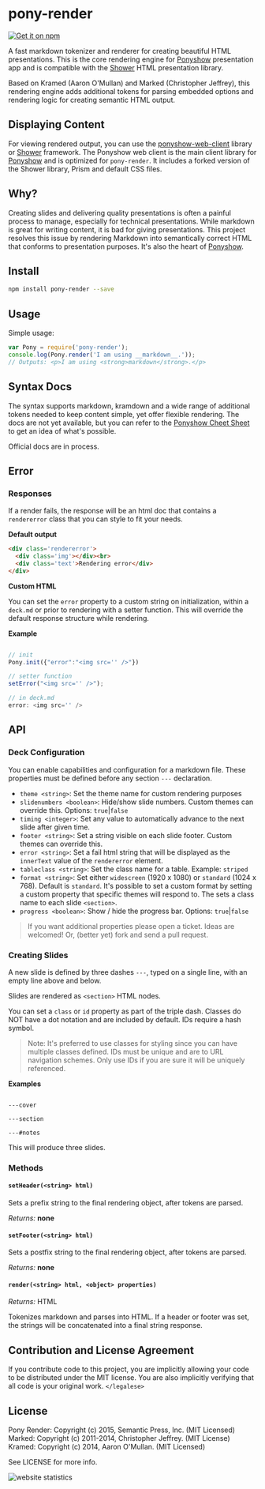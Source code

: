# pony-render

[![Get it on npm](https://nodei.co/npm/pony-render.png)](https://nodei.co/npm/pony-render/)

A fast markdown tokenizer and renderer for creating beautiful HTML presentations.  This is the core rendering engine for [Ponyshow](http://github.com/PonyShow/ponyshow) presentation app and is compatible with the [Shower](https://github.com/shower/shower) HTML presentation library.

Based on Kramed (Aaron O'Mullan) and Marked (Christopher Jeffrey), this rendering engine adds additional tokens for parsing embedded options and rendering logic for creating semantic HTML output.

## Displaying Content

For viewing rendered output, you can use the [ponyshow-web-client](http://github.com/ponyshow/ponyshow-web-client) library or [Shower](https://github.com/shower/shower) framework.  The Ponyshow web client is the main client library for [Ponyshow](http://github.com/PonyShow/ponyshow) and is optimized for `pony-render`.  It includes a forked version of the Shower library, Prism and default CSS files.

## Why?

Creating slides and delivering quality presentations is often a painful process to manage, especially for technical presentations.  While markdown is great for writing content, it is bad for giving presentations.  This project resolves this issue by rendering Markdown into semantically correct HTML that conforms to presentation purposes.  It's also the heart of [Ponyshow](http://github.com/PonyShow/ponyshow).

## Install

``` bash
npm install pony-render --save
```

## Usage

Simple usage:

```js
var Pony = require('pony-render');
console.log(Pony.render('I am using __markdown__.'));
// Outputs: <p>I am using <strong>markdown</strong>.</p>
```
## Syntax Docs

The syntax supports markdown, kramdown and a wide range of additional tokens needed to keep content simple, yet offer flexible rendering. The docs are not yet available, but you can refer to the [Ponyshow Cheet Sheet](https://github.com/Ponyshow/deck-CheatSheet) to get an idea of what's possible.

Official docs are in process.


## Error

### Responses

If a render fails, the response will be an html doc that contains a `rendererror` class that you can style to fit your needs.

**Default output**

```html
<div class='rendererror'>
  <div class='img'></div><br>
  <div class='text'>Rendering error</div>
</div>
```

**Custom HTML**

You can set the `error` property to a custom string on initialization, within a `deck.md` or prior to rendering with a setter function.  This will override the default response structure while rendering.

**Example**

```javascript

// init
Pony.init({"error":"<img src='' />"})

// setter function
setError("<img src='' />");

// in deck.md
error: <img src='' />

```

## API

### Deck Configuration

You can enable capabilities and configuration for a markdown file.  These properties must be defined before any section `---` declaration.

- `theme <string>`: Set the theme name for custom rendering purposes
- `slidenumbers <boolean>`: Hide/show slide numbers. Custom themes can override this. Options: `true`|`false`
- `timing <integer>`: Set any value to automatically advance to the next slide after given time. 
- `footer <string>`: Set a string visible on each slide footer. Custom themes can override this.
- `error <string>`: Set a fail html string that will be displayed as the `innerText` value of the `rendererror` element.
- `tableclass <string>`: Set the class name for a table. Example: `striped`
- `format <string>`: Set either `widescreen` (1920 x 1080) or `standard` (1024 x 768).  Default is `standard`.  It's possible to set a custom format by setting a custom property that specific themes will respond to.  The sets a class name to each slide `<section>`.
- `progress <boolean>`: Show / hide the progress bar. Options: `true`|`false`
  
>   If you want additional properties please open a ticket.  Ideas are welcomed!  Or, (better yet) fork and send a pull request.

### Creating Slides

A new slide is defined by three dashes `---`, typed on a single line, with an empty line above and below.

Slides are rendered as `<section>` HTML nodes.

You can set a `class` or `id` property as part of the triple dash.  Classes do NOT have a dot notation and are included by default.  IDs require a hash symbol.

> Note: It's preferred to use classes for styling since you can have multiple classes defined.  IDs must be unique and are to URL navigation schemes.  Only use IDs if you are sure it will be uniquely referenced.

**Examples**

```

---cover

---section

---#notes

```

This will produce three slides.



### Methods

#### `setHeader(<string> html)`

Sets a prefix string to the final rendering object, after tokens are parsed.

*Returns:* **none**

#### `setFooter(<string> html)`

Sets a postfix string to the final rendering object, after tokens are parsed.

*Returns:* **none**

#### `render(<string> html, <object> properties)`
  
*Returns:* HTML

Tokenizes markdown and parses into HTML.  If a header or footer was set, the strings will be concatenated into a final string response.

## Contribution and License Agreement

If you contribute code to this project, you are implicitly allowing your code
to be distributed under the MIT license. You are also implicitly verifying that
all code is your original work. `</legalese>`

## License

Pony Render: Copyright (c) 2015, Semantic Press, Inc. (MIT Licensed)
Marked: Copyright (c) 2011-2014, Christopher Jeffrey. (MIT License)
Kramed: Copyright (c) 2014, Aaron O'Mullan. (MIT Licensed)

See LICENSE for more info.

<img
src="http://c.statcounter.com/10534093/0/9ad73f33/1/"
alt="website statistics" style="border:none;">
